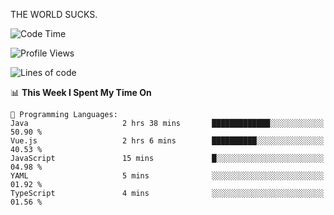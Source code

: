 THE WORLD SUCKS.

<!--START_SECTION:waka-->
![Code Time](http://img.shields.io/badge/Code%20Time-1%2C072%20hrs%2043%20mins-blue)

![Profile Views](http://img.shields.io/badge/Profile%20Views-1-blue)

![Lines of code](https://img.shields.io/badge/From%20Hello%20World%20I%27ve%20Written-1.4%20million%20lines%20of%20code-blue)

📊 **This Week I Spent My Time On** 

```text
💬 Programming Languages: 
Java                     2 hrs 38 mins       █████████████░░░░░░░░░░░░   50.90 % 
Vue.js                   2 hrs 6 mins        ██████████░░░░░░░░░░░░░░░   40.53 % 
JavaScript               15 mins             █░░░░░░░░░░░░░░░░░░░░░░░░   04.98 % 
YAML                     5 mins              ░░░░░░░░░░░░░░░░░░░░░░░░░   01.92 % 
TypeScript               4 mins              ░░░░░░░░░░░░░░░░░░░░░░░░░   01.56 % 
```


<!--END_SECTION:waka-->

